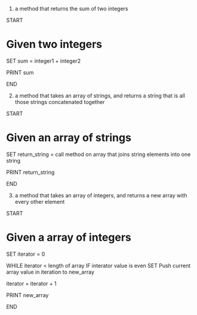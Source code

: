 1. a method that returns the sum of two integers

START

# Given two integers

SET sum = integer1 + integer2

PRINT sum

END

2. a method that takes an array of strings, and returns a string that is all those strings concatenated together

START

# Given an array of strings

SET return_string = call method on array that joins string elements into one string

PRINT return_string

END

3. a method that takes an array of integers, and returns a new array with every other element

START

# Given a array of integers

SET iterator = 0

WHILE iterator < length of array
  IF interator value is even
    SET Push current array value in iteration to new_array

  iterator = iterator + 1

PRINT new_array

END